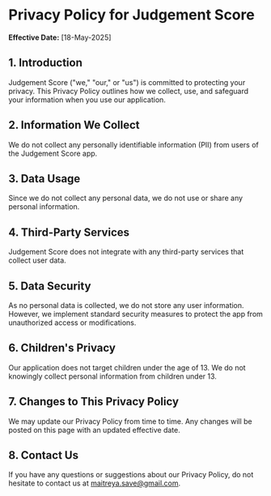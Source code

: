 # Privacy Policy for Judgement Score

**Effective Date:** [18-May-2025]

## 1. Introduction

Judgement Score ("we," "our," or "us") is committed to protecting your privacy. This Privacy Policy outlines how we collect, use, and safeguard your information when you use our application.

## 2. Information We Collect

We do not collect any personally identifiable information (PII) from users of the Judgement Score app.

## 3. Data Usage

Since we do not collect any personal data, we do not use or share any personal information.

## 4. Third-Party Services

Judgement Score does not integrate with any third-party services that collect user data.

## 5. Data Security

As no personal data is collected, we do not store any user information. However, we implement standard security measures to protect the app from unauthorized access or modifications.

## 6. Children's Privacy

Our application does not target children under the age of 13. We do not knowingly collect personal information from children under 13.

## 7. Changes to This Privacy Policy

We may update our Privacy Policy from time to time. Any changes will be posted on this page with an updated effective date.

## 8. Contact Us

If you have any questions or suggestions about our Privacy Policy, do not hesitate to contact us at maitreya.save@gmail.com.
